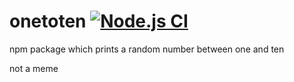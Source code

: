 # onetoten [![Node.js CI](https://github.com/therufa/onetoten/actions/workflows/node.js.yml/badge.svg?branch=main)](https://github.com/therufa/onetoten/actions/workflows/node.js.yml)
npm package which prints a random number between one and ten

not a meme
